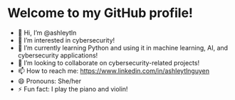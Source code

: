 # Welcome to my GitHub profile!
- 👋 Hi, I’m @ashleytln
- 👀 I’m interested in cybersecurity!
- 🌱 I’m currently learning Python and using it in machine learning, AI, and cybersecurity applications!
- 💞️ I’m looking to collaborate on cybersecurity-related projects!
- 📫 How to reach me: https://www.linkedin.com/in/ashleytlnguyen
- 😄 Pronouns: She/her
- ⚡ Fun fact: I play the piano and violin!

<!---
ashleytln/ashleytln is a ✨ special ✨ repository because its `README.md` (this file) appears on your GitHub profile.
You can click the Preview link to take a look at your changes.
--->
